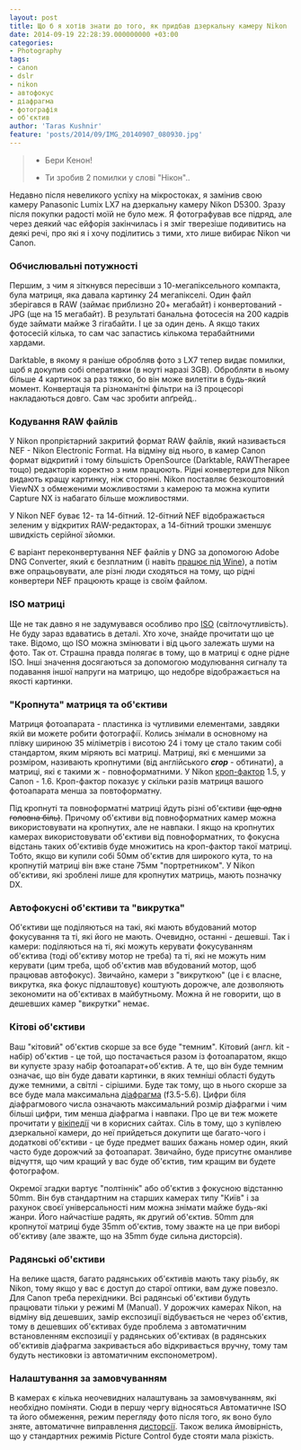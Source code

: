```yaml
---
layout: post
title: Що б я хотів знати до того, як придбав дзеркальну камеру Nikon
date: 2014-09-19 22:28:39.000000000 +03:00
categories:
- Photography
tags:
- canon
- dslr
- nikon
- автофокус
- діафрагма
- фотографія
- об'єктив
author: 'Taras Kushnir'
feature: 'posts/2014/09/IMG_20140907_080930.jpg'
---
```

<blockquote>

- Бери Кенон!

- Ти зробив 2 помилки у слові "Нікон"..</blockquote>

Недавно після невеликого успіху на мікростоках, я замінив свою камеру Panasonic Lumix LX7 на дзеркальну камеру Nikon D5300. Зразу після покупки радості моїй не було меж. Я фотографував все підряд, але через деякий час ейфорія закінчилась і я зміг тверезіше подивитись на деякі речі, про які я і хочу поділитись з тими, хто лише вибирає Nikon чи Canon.

<!--more-->

### Обчислювальні потужності

Першим, з чим я зіткнувся пересівши з 10-мегапіксельного компакта, була матриця, яка давала картинку 24 мегапікселі. Один файл зберігався в RAW (займає приблизно 20+ мегабайт) і конвертований - JPG (ще на 15 мегабайт). В результаті банальна фотосесія на 200 кадрів буде займати майже 3 гігабайти. І це за один день. А якщо таких фотосесій кілька, то сам час запастись кількома терабайтними хардами.

Darktable, в якому я раніше обробляв фото з LX7 тепер видає помилки, щоб я докупив собі оперативки (в ноуті наразі 3GB). Обробляти в ньому більше 4 картинок за раз тяжко, бо він може вилетіти в будь-який момент. Конвертація та різноманітні фільтри на i3 процесорі накладаються довго. Сам час зробити апґрейд..

### Кодування RAW файлів

У Nikon пропрієтарний закритий формат RAW файлів, який називається NEF - Nikon Electronic Format. На відміну від нього, в камер Canon формат відкритий і тому більшість OpenSource (Darktable, RAWTherapee тощо) редакторів коректно з ним працюють. Рідні конвертери для Nikon видають кращу картинку, ніж сторонні. Nikon поставляє безкоштовний ViewNX з обмеженими можливостями з камерою та можна купити Capture NX із набагато більше можливостями.

У Nikon NEF буває 12- та 14-бітний. 12-бітний NEF відображається зеленим у відкритих RAW-редакторах, а 14-бітний трошки зменшує швидкість серійної зйомки.

Є варіант переконвертування NEF файлів у DNG за допомогою Adobe DNG Converter, який є безплатним (і навіть [працює під Wine](http://code.jamming.com.ua/?p=1113)), а потім вже опрацьовувати, але різні люди сходяться на тому, що рідні конвертери NEF працюють краще із своїм файлом.

### ISO матриці

Ще не так давно я не задумувався особливо про [ISO](http://radojuva.com.ua/2012/01/what-is-iso/) (світлочутливість). Не буду зараз вдаватись в деталі. Хто хоче, знайде прочитати що це таке. Відомо, що ISO можна змінювати і від цього залежать шуми на фото. Так от. Страшна правда полягає в тому, що в матриці є одне рідне ISO. Інші значення досягаються за допомогою модулювання сигналу та подавання іншої напруги на матрицю, що недобре відображається на якості картинки.

### "Кропнута" матриця та об'єктиви

Матриця фотоапарата - пластинка із чутливими елементами, завдяки якій ви можете робити фотографії. Колись знімали в основному на плівку шириною 35 міліметрів і висотою 24 і тому це стало таким собі стандартом, яким міряють всі матриці. Матриці, які є меншими за розміром, називають кропнутими (від англійського <strong><em>сrop</em></strong> - обтинати), а матриці, які є такими ж - повноформатними. У Nikon [кроп-фактор](http://radojuva.com.ua/2011/05/size-of-matrica/) 1.5, у Canon - 1.6. Кроп-фактор показує у скільки разів матриця вашого фотоапарата менша за повтоформатну.

Під кропнуті та повноформатні матриці йдуть різні об'єктиви <del>(ще одна головна біль)</del>. Причому об'єктиви від повноформатних камер можна використовувати на кропнутих, але не навпаки. І якщо на кропнутих камерах використовувати об'єктиви від повноформатних, то фокусна відстань таких об'єктивів буде множитись на кроп-фактор такої матриці. Тобто, якщо ви купили собі 50мм об'єктив для широкого кута, то на кропнутій матриці він вже стане 75мм "портретником". У Nikon об'єктиви, які зроблені лише для кропнутих матриць, мають позначку DX.

### Автофокусні об'єктиви та "викрутка"

Об'єктиви ще поділяються на такі, які мають вбудований мотор фокусування та ті, які його не мають. Очевидно, останні - дешевші. Так і камери: поділяються на ті, які можуть керувати фокусуванням об'єктива (тоді об'єктиву мотор не треба) та ті, які не можуть ним керувати (цим треба, щоб об'єктив мав вбудований мотор, щоб працював автофокус). Звичайно, камери з "викруткою" (це і є власне, викрутка, яка фокус підлаштовує) коштують дорожче, але дозволяють зекономити на об'єктивах в майбутньому. Можна й не говорити, що в дешевших камер "викрутки" немає.

### Кітові об'єктиви

Ваш "кітовий" об'єктив скорше за все буде "темним". Кітовий (англ. kit - набір) об'єктив - це той, що постачається разом із фотоапаратом, якщо ви купуєте зразу набір фотоапарат+об'єктив. А те, що він буде темним означає, що він буде давати картинки, в яких темніші області будуть дуже темними, а світлі - сірішими. Буде так тому, що в нього скорше за все буде мала максимальна [діафрагма](http://radojuva.com.ua/2012/02/diafragma/) (f3.5-5.6). Цифри біля діафрагмового числа означають максимальний розмір діафрагми і чим більші цифри, тим менша діафрагма і навпаки. Про це ви теж можете прочитати у [вікіпедії](http://uk.wikipedia.org/wiki/%D0%9E%D0%B1%27%D1%94%D0%BA%D1%82%D0%B8%D0%B2) чи в корисних сайтах. Сіль в тому, що з купівлею дзеркальної камери, до неї прийдеться докупити ще багато-чого і додаткові об'єктиви - це буде предмет ваших бажань номер один, який часто буде дорожчий за фотоапарат. Звичайно, буде присутнє оманливе відчуття, що чим кращий у вас буде об'єктив, тим кращим ви будете фотографом.

Окремої згадки вартує "полтіннік" або об'єктив з фокусною відстанню 50mm. Він був стандартним на старших камерах типу "Київ" і за рахунок своєї універсальності ним можна знімати майже будь-які жанри. Його найчастіше радять, як другий об'єктив. 50mm для кропнутої матриці буде 35mm об'єктив, тому зважте на це при виборі об'єктиву (але зважте, що на 35mm буде сильна дисторсія).

### Радянські об'єктиви

На велике щастя, багато радянських об'єктивів мають таку різьбу, як Nikon, тому якщо у вас є доступ до старої оптики, вам дуже повезло. Для Canon треба перехідники. Всі радянські об'єктиви будуть працювати тільки у режимі M (Manual). У дорожчих камерах Nikon, на відміну від дешевших, замір експозиції відбувається не через об'єктив, тому в дешевших об'єктивах буде проблема з автоматичним встановленням експозиції у радянських об'єктивах (в радянських об'єктивів діафрагма закривається або відкривається вручну, тому там будуть нестиковки із автоматичним експонометром).

### Налаштування за замовчуванням

В камерах є кілька неочевидних налаштувань за замовчуванням, які необхідно поміняти. Сюди в першу чергу відносяться Автоматичне ISO та його обмеження, режим перегляду фото після того, як воно було зняте, автоматичне виправлення [дисторсії](http://radojuva.com.ua/2012/12/distorsia-about/). Також велика ймовірність, що у стандартних режимів Picture Control буде стояти мала різкість.

&nbsp;
